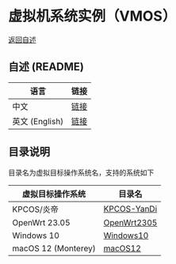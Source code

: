 
# 虚拟机系统实例（VMOS）

  [返回自述](https://gitee.com/david921518/qkd-app/blob/gitee/README.md)

## 自述 (README)

| 语言 | 链接 |
|------|------|
| 中文 | [链接](https://gitee.com/david921518/qkd-app/blob/gitee/doc/vmos-examples/README.md) |
| 英文 (English) | [链接](https://gitee.com/david921518/qkd-app/blob/gitee/doc/vmos-examples/README.en.md) |

## 目录说明

  目录名为虚拟目标操作系统名，支持的系统如下

| 虚拟目标操作系统 | 目录名 |
|------|-----|
| KPCOS/炎帝 | [KPCOS-YanDi](https://gitee.com/david921518/qkd-app/blob/gitee/doc/vmos-examples/KPCOS-YanDi/README.md) |
| OpenWrt 23.05 | [OpenWrt2305](https://gitee.com/david921518/qkd-app/blob/gitee/doc/vmos-examples/OpenWrt2305/README.md) |
| Windows 10 | [Windows10](https://gitee.com/david921518/qkd-app/blob/gitee/doc/vmos-examples/Windows10/README.md) |
| macOS 12 (Monterey) | [macOS12](https://gitee.com/david921518/qkd-app/blob/gitee/doc/vmos-examples/macOS12/README.md) |
